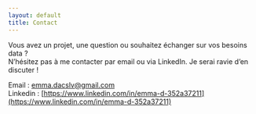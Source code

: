 ```yaml
---
layout: default
title: Contact
---
```




<div id="contact"></div>

Vous avez un projet, une question ou souhaitez échanger sur vos besoins data ?  
N’hésitez pas à me contacter par email ou via LinkedIn. Je serai ravie d’en discuter !

Email : [emma.dacslv@gmail.com](mailto:emma.dacslv@gmail.com)  
Linkedin : [https://www.linkedin.com/in/emma-d-352a37211](https://www.linkedin.com/in/emma-d-352a37211)

